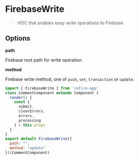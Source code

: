 # FirebaseWrite

> HOC that enables easy write operations to Firebase

## Options

**path**

Firebase root path for write operation

**method**

Firebase write method, one of `push`, `set`, `transaction` or `update`.


```js
import { FirebaseWrite } from 'refire-app'
class CommentComponent extends Component {
  render() {
    const {
      submit,
      clearErrors,
      errors,
      processing
    } = this.props
  }
}
export default FirebaseWrite({
  path: "",
  method: "update"
})(CommentComponent)
```
